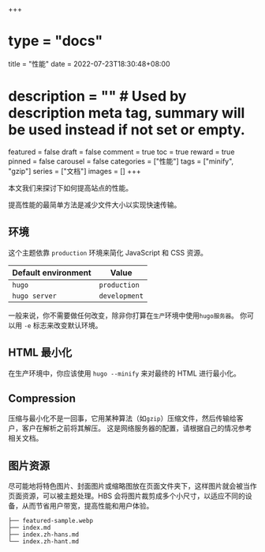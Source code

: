+++
# type = "docs"
title = "性能"
date = 2022-07-23T18:30:48+08:00
# description = "" # Used by description meta tag, summary will be used instead if not set or empty.
featured = false
draft = false
comment = true
toc = true
reward = true
pinned = false
carousel = false
categories = ["性能"]
tags = ["minify", "gzip"]
series = ["文档"]
images = []
+++

本文我们来探讨下如何提高站点的性能。

<!--more-->

提高性能的最简单方法是减少文件大小以实现快速传输。

## 环境

这个主题依靠 `production` 环境来简化 JavaScript 和 CSS 资源。

| Default environment | Value |
|---|---|
| `hugo` | `production` |
| `hugo server` | `development` |

一般来说，你不需要做任何改变，除非你打算在`生产`环境中使用`hugo服务器`。
你可以用 `-e` 标志来改变默认环境。

## HTML 最小化

在生产环境中，你应该使用 `hugo --minify` 来对最终的 HTML 进行最小化。

## Compression

压缩与最小化不是一回事，它用某种算法（如`gzip`）压缩文件，然后传输给客户，客户在解析之前将其解压。
这是网络服务器的配置，请根据自己的情况参考相关文档。

## 图片资源

尽可能地将特色图片、封面图片或缩略图放在页面文件夹下，这样图片就会被当作页面资源，可以被主题处理。HBS 会将图片裁剪成多个小尺寸，以适应不同的设备，从而节省用户带宽，提高性能和用户体验。

```
├── featured-sample.webp
├── index.md
├── index.zh-hans.md
└── index.zh-hant.md
```
